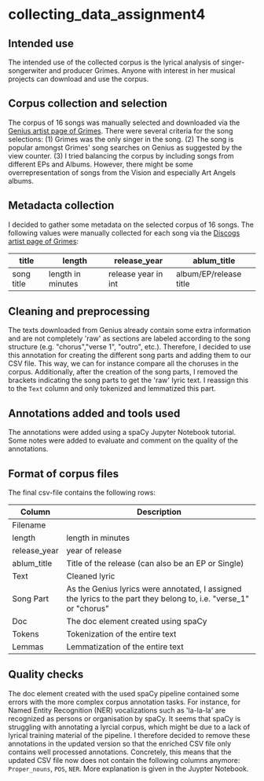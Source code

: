 # collecting_data_assignment4

## Intended use
The intended use of the collected corpus is the lyrical analysis of singer-songerwiter and producer Grimes. 
Anyone with interest in her musical projects can download and use the corpus.

## Corpus collection and selection
The corpus of 16 songs was manually selected and downloaded via the [Genius artist page of Grimes](https://genius.com/artists/Grimes).
There were several criteria for the song selections:
(1) Grimes was the only singer in the song.
(2) The song is popular amongst Grimes' song searches on Genius as suggested by the view counter.
(3) I tried balancing the corpus by including songs from different EPs and Albums. However, there might be some overrepresentation of songs from the Vision and especially Art Angels albums.

## Metadacta collection
I decided to gather some metadata on the selected corpus of 16 songs. The following values were manually collected for each song via the [Discogs artist page of Grimes](https://www.discogs.com/artist/1993487-Grimes-4):

| title | length |release_year | ablum_title |
| --- | --- | --- | --- |
| song title | length in minutes | release year in int | album/EP/release title |

## Cleaning and preprocessing

The texts downloaded from Genius already contain some extra information and are not completely 'raw' as sections are labeled according to the song structure (e.g. "chorus","verse 1", "outro", etc.). Therefore, I decided to use this annotation for creating the different song parts and adding them to our CSV file. This way, we can for instance compare all the choruses in the corpus. Additionally, after the creation of the song parts, I removed the brackets indicating the song parts to get the 'raw' lyric text. I reassign this to the `Text` column and only tokenized and lemmatized this part. 

## Annotations added and tools used


The annotations were added using a spaCy Jupyter Notebook tutorial. Some notes were added to evaluate and comment on the quality of the annotations.

## Format of corpus files

The final csv-file contains the following rows:

| Column | Description |
| --- | --- |
| Filename | 
| length | length in minutes 
| release_year | year of release |
| ablum_title | Title of the release (can also be an EP or Single) |
| Text | Cleaned lyric |
| Song Part | As the Genius lyrics were annotated, I assigned the lyrics to the part they belong to, i.e. "verse_1" or "chorus" |
| Doc | The doc element created using spaCy |
| Tokens | Tokenization of the entire text |
| Lemmas | Lemmatization of the entire text |

## Quality checks

The doc element created with the used spaCy pipeline contained some errors with the more complex corpus annotation tasks. For instance, for Named Entity Recognition (NER) vocalizations such as 'la-la-la' are recognized as persons or organisation by spaCy. It seems that spaCy is struggling with annotating a lyrcial corpus, which might be due to a lack of lyrical training material of the pipeline. I therefore decided to remove these annotations in the updated version so that the enriched CSV file only contains well processed annotations. Concretely, this means that the updated CSV file now does not contain the following columns anymore:  `Proper_nouns`, `POS`, `NER`. More explanation is given in the Juypter Notebook. 
